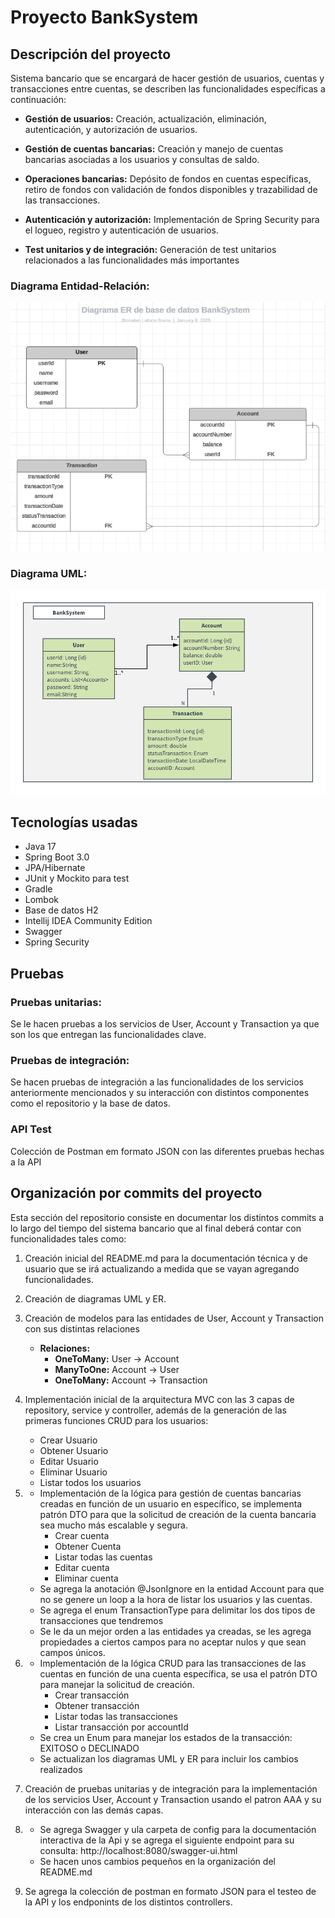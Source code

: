 ﻿# Proyecto BankSystem

## Descripción del proyecto

Sistema bancario que se encargará de hacer gestión de usuarios, cuentas y transacciones entre cuentas, se describen las funcionalidades específicas a continuación:


- **Gestión de usuarios:** Creación, actualización, eliminación, autenticación, y autorización de usuarios.

- **Gestión de cuentas bancarias:** Creación y manejo de cuentas bancarias asociadas a los usuarios y consultas de saldo.

- **Operaciones bancarias:** Depósito de fondos en cuentas específicas, retiro de fondos con validación de fondos disponibles y trazabilidad de las transacciones.

- **Autenticación y autorización:** Implementación de Spring Security para el logueo, registro y autenticación de usuarios.

- **Test unitarios y de integración:** Generación de test unitarios relacionados a las funcionalidades más importantes

### Diagrama Entidad-Relación:

![image](src/main/resources/static/Diagrama-ER-BankSystem.png)

### Diagrama UML:

![image](src/main/resources/static/UML-BankSystem.png)

## Tecnologías usadas
- Java 17
- Spring Boot 3.0
- JPA/Hibernate
- JUnit y Mockito para test
- Gradle
- Lombok
- Base de datos H2
- Intellij IDEA Community Edition
- Swagger
- Spring Security

## Pruebas

### Pruebas unitarias:
Se le hacen pruebas a los servicios de User, Account y Transaction ya que son los que entregan las funcionalidades clave.

### Pruebas de integración:
Se hacen pruebas de integración a las funcionalidades de los servicios anteriormente mencionados y su interacción
con distintos componentes como el repositorio y la base de datos.

### API Test
Colección de Postman em formato JSON con las diferentes pruebas hechas a la API

## Organización por commits del proyecto

Esta sección del repositorio consiste en documentar los distintos commits a lo largo del tiempo del sistema bancario que al final deberá contar con funcionalidades tales como:

1. Creación inicial del README.md para la documentación técnica y de usuario que se irá actualizando a medida que se vayan agregando funcionalidades.
2. Creación de diagramas UML y ER.

3. Creación de modelos para las entidades de User, Account y Transaction con sus distintas relaciones
    - **Relaciones:** 
      - **OneToMany:** User -> Account
      - **ManyToOne:** Account -> User
      - **OneToMany:** Account -> Transaction

4. Implementación inicial de la arquitectura MVC con las 3 capas de repository, service y controller, además de la generación 
de las primeras funciones CRUD para los usuarios:
    - Crear Usuario
    - Obtener Usuario
    - Editar Usuario
    - Eliminar Usuario
    - Listar todos los usuarios

5. - Implementación de la lógica para gestión de cuentas bancarias creadas en función de un usuario en específico,
      se implementa patrón DTO para que la solicitud de creación de la cuenta bancaria sea mucho más escalable y segura.
      - Crear cuenta
      - Obtener Cuenta
      - Listar todas las cuentas
      - Editar cuenta
      - Eliminar cuenta
   - Se agrega la anotación @JsonIgnore en la entidad Account para que no se genere un loop a la hora de listar los usuarios y las cuentas.
   - Se agrega el enum TransactionType para delimitar los dos tipos de transacciones que tendremos
   - Se le da un mejor orden a las entidades ya creadas, se les agrega propiedades a ciertos campos para no aceptar nulos y que sean campos únicos.

6. - Implementación de la lógica CRUD para las transacciones de las cuentas en función de una cuenta específica, se usa el patrón DTO para manejar la solicitud
   de creación.
     - Crear transacción
     - Obtener transacción
     - Listar todas las transacciones
     - Listar transacción por accountId
   - Se crea un Enum para manejar los estados de la transacción: EXITOSO o DECLINADO
   - Se actualizan los diagramas UML y ER para incluir los cambios realizados
7. Creación de pruebas unitarias y de integración para la implementación de los servicios User, Account y Transaction usando el patron AAA y su interacción con las demás capas.
8. - Se agrega Swagger y ula carpeta de config para la documentación interactiva de la Api y se agrega el siguiente endpoint para su consulta: http://localhost:8080/swagger-ui.html
   - Se hacen unos cambios pequeños en la organización del README.md
9. Se agrega la colección de postman en formato JSON para el testeo de la API y los endponints de los distintos controllers.



